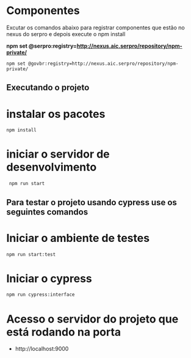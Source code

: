 # Componentes

Excutar os comandos abaixo para registrar componentes que estão no nexus do serpro e depois execute o npm install

**npm set @serpro:registry=http://nexus.aic.serpro/repository/npm-private/**

```
npm set @govbr:registry=http://nexus.aic.serpro/repository/npm-private/
```
## Executando o projeto 

# instalar os pacotes
``` npm install ```

# iniciar o servidor de desenvolvimento
``` npm run start```

## Para testar o projeto usando cypress use os seguintes comandos

# Iniciar o ambiente de testes
``` npm run start:test ```

# Iniciar o cypress
``` npm run cypress:interface ```

# Acesso o servidor do projeto que está rodando na porta 

- http://localhost:9000
